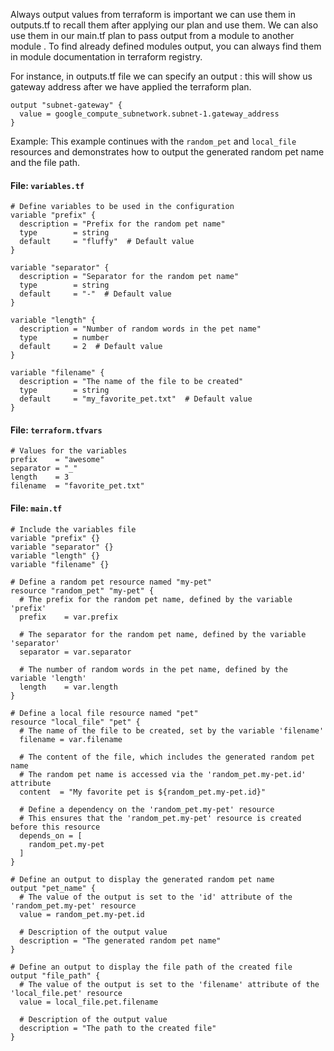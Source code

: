  Always output values from terraform is important
 we can use them in outputs.tf to recall them after applying our plan and use them.
 We can also use them in our main.tf plan to pass output from a module to another module .
 To find already defined modules output, you can always find them in module documentation in terraform registry.

For instance, in outputs.tf file we can specify an output :
  this will show us gateway address after we have applied the terraform plan.
```
output "subnet-gateway" {
  value = google_compute_subnetwork.subnet-1.gateway_address
}
```

Example:
This example continues with the `random_pet` and `local_file` resources and demonstrates how to output the generated random pet name and the file path.
#### File: `variables.tf`
```
# Define variables to be used in the configuration
variable "prefix" {
  description = "Prefix for the random pet name"
  type        = string
  default     = "fluffy"  # Default value
}

variable "separator" {
  description = "Separator for the random pet name"
  type        = string
  default     = "-"  # Default value
}

variable "length" {
  description = "Number of random words in the pet name"
  type        = number
  default     = 2  # Default value
}

variable "filename" {
  description = "The name of the file to be created"
  type        = string
  default     = "my_favorite_pet.txt"  # Default value
}

```
#### File: `terraform.tfvars`
```
# Values for the variables
prefix    = "awesome"
separator = "_"
length    = 3
filename  = "favorite_pet.txt"

```

#### File: `main.tf`
```
# Include the variables file
variable "prefix" {}
variable "separator" {}
variable "length" {}
variable "filename" {}

# Define a random pet resource named "my-pet"
resource "random_pet" "my-pet" {
  # The prefix for the random pet name, defined by the variable 'prefix'
  prefix    = var.prefix

  # The separator for the random pet name, defined by the variable 'separator'
  separator = var.separator

  # The number of random words in the pet name, defined by the variable 'length'
  length    = var.length
}

# Define a local file resource named "pet"
resource "local_file" "pet" {
  # The name of the file to be created, set by the variable 'filename'
  filename = var.filename

  # The content of the file, which includes the generated random pet name
  # The random pet name is accessed via the 'random_pet.my-pet.id' attribute
  content  = "My favorite pet is ${random_pet.my-pet.id}"

  # Define a dependency on the 'random_pet.my-pet' resource
  # This ensures that the 'random_pet.my-pet' resource is created before this resource
  depends_on = [
    random_pet.my-pet
  ]
}

# Define an output to display the generated random pet name
output "pet_name" {
  # The value of the output is set to the 'id' attribute of the 'random_pet.my-pet' resource
  value = random_pet.my-pet.id

  # Description of the output value
  description = "The generated random pet name"
}

# Define an output to display the file path of the created file
output "file_path" {
  # The value of the output is set to the 'filename' attribute of the 'local_file.pet' resource
  value = local_file.pet.filename

  # Description of the output value
  description = "The path to the created file"
}

```